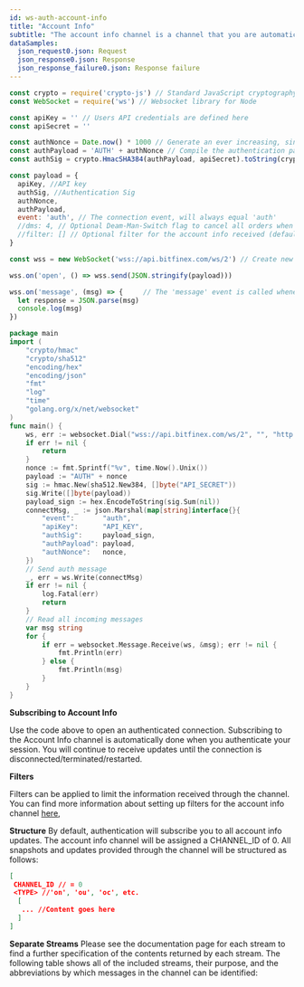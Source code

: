 ```yaml
---
id: ws-auth-account-info
title: "Account Info"
subtitle: "The account info channel is a channel that you are automatically subscribed to when you authenticate your session. It provides all the pertinent info for your orders, positions, trades, funding offers and loans, balances, and more."
dataSamples:
  json_request0.json: Request
  json_response0.json: Response
  json_response_failure0.json: Response failure
---
```

```javascript [1590649447409005-javascript]
const crypto = require('crypto-js') // Standard JavaScript cryptography library
const WebSocket = require('ws') // Websocket library for Node

const apiKey = '' // Users API credentials are defined here
const apiSecret = ''

const authNonce = Date.now() * 1000 // Generate an ever increasing, single use value. (a timestamp satisfies this criteria)
const authPayload = 'AUTH' + authNonce // Compile the authentication payload, this is simply the string 'AUTH' prepended to the nonce value
const authSig = crypto.HmacSHA384(authPayload, apiSecret).toString(crypto.enc.Hex) // The authentication payload is hashed using the private key, the resulting hash is output as a hexadecimal string

const payload = {
  apiKey, //API key
  authSig, //Authentication Sig
  authNonce, 
  authPayload,
  event: 'auth', // The connection event, will always equal 'auth'
  //dms: 4, // Optional Deam-Man-Switch flag to cancel all orders when socket is closed
  //filter: [] // Optional filter for the account info received (default = everything)
}

const wss = new WebSocket('wss://api.bitfinex.com/ws/2') // Create new Websocket

wss.on('open', () => wss.send(JSON.stringify(payload)))

wss.on('message', (msg) => {     // The 'message' event is called whenever the ws recieves ANY message
  let response = JSON.parse(msg)
  console.log(msg)
})
```

```go [1590649447409005-go]
package main
import (
    "crypto/hmac"
    "crypto/sha512"
    "encoding/hex"
    "encoding/json"
    "fmt"
    "log"
    "time"
    "golang.org/x/net/websocket"
)
func main() {
    ws, err := websocket.Dial("wss://api.bitfinex.com/ws/2", "", "http://localhost/")
    if err != nil {
        return
    }
    nonce := fmt.Sprintf("%v", time.Now().Unix())
    payload := "AUTH" + nonce
    sig := hmac.New(sha512.New384, []byte("API_SECRET"))
    sig.Write([]byte(payload))
    payload_sign := hex.EncodeToString(sig.Sum(nil))
    connectMsg, _ := json.Marshal(map[string]interface{}{
        "event":       "auth",
        "apiKey":      "API_KEY",
        "authSig":     payload_sign,
        "authPayload": payload,
        "authNonce":   nonce,
    })
    // Send auth message
    _, err = ws.Write(connectMsg)
    if err != nil {
        log.Fatal(err)
        return
    }
    // Read all incoming messages
    var msg string
    for {
        if err = websocket.Message.Receive(ws, &msg); err != nil {
            fmt.Println(err)
        } else {
            fmt.Println(msg)
        }
    }
}
```

**Subscribing to Account Info**

Use the code above to open an authenticated connection. Subscribing to the Account Info channel is automatically done when you authenticate your session. You will continue to receive updates until the connection is disconnected/terminated/restarted.



**Filters**

Filters can be applied to limit the information received through the channel. You can find more information about setting up filters for the account info channel [here](https://docs.bitfinex.com/docs/ws-auth#section-channel-filters),

**Structure**
By default, authentication will subscribe you to all account info updates. The account info channel will be assigned a CHANNEL_ID of 0. All snapshots and updates provided through the channel will be structured as follows:

```json
[
 CHANNEL_ID // = 0
 <TYPE> //'on', 'ou', 'oc', etc. 
  [
   ... //Content goes here
  ]
]

```

**Separate Streams**
Please see the documentation page for each stream to find a further specification of the contents returned by each stream. The following table shows all of the included streams, their purpose, and the abbreviations by which messages in the channel can be identified:

